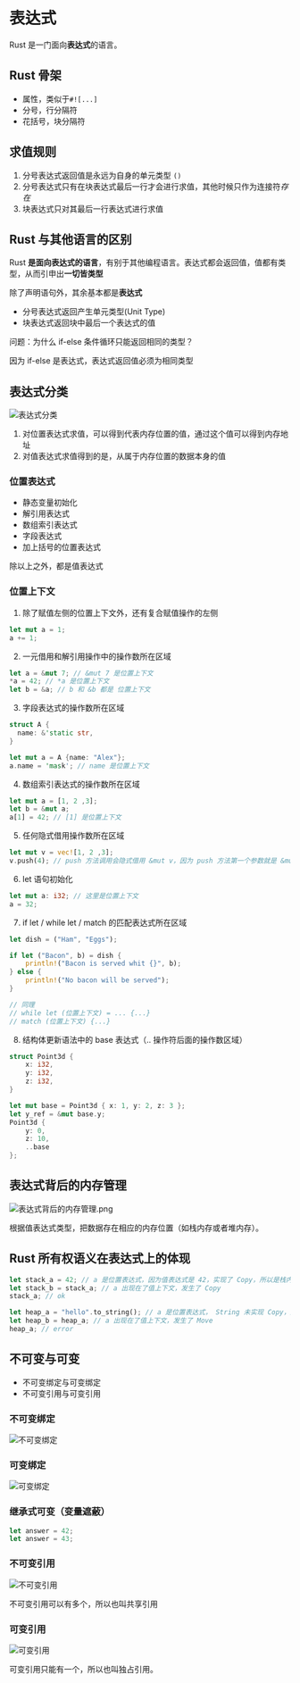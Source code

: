 # 表达式

Rust 是一门面向**表达式**的语言。

## Rust 骨架

- 属性，类似于`#![...]`
- 分号，行分隔符
- 花括号，块分隔符

## 求值规则

1. 分号表达式返回值是永远为自身的单元类型 `()`
2. 分号表达式只有在块表达式最后一行才会进行求值，其他时候只作为连接符*存在*
3. 块表达式只对其最后一行表达式进行求值

## Rust 与其他语言的区别

Rust **是面向表达式的语言**，有别于其他编程语言。表达式都会返回值，值都有类型，从而引申出**一切皆类型**

除了声明语句外，其余基本都是**表达式**

- 分号表达式返回产生单元类型(Unit Type)
- 块表达式返回块中最后一个表达式的值

问题：为什么 if-else 条件循环只能返回相同的类型？

因为 if-else 是表达式，表达式返回值必须为相同类型

## 表达式分类

![表达式分类](../images/表达式分类.png)

1. 对位置表达式求值，可以得到代表内存位置的值，通过这个值可以得到内存地址
2. 对值表达式求值得到的是，从属于内存位置的数据本身的值

### 位置表达式

- 静态变量初始化
- 解引用表达式
- 数组索引表达式
- 字段表达式
- 加上括号的位置表达式

除以上之外，都是值表达式

### 位置上下文

1. 除了赋值左侧的位置上下文外，还有复合赋值操作的左侧

```rust
let mut a = 1;
a += 1;
```

2. 一元借用和解引用操作中的操作数所在区域

```rust
let a = &mut 7; // &mut 7 是位置上下文
*a = 42; // *a 是位置上下文
let b = &a; // b 和 &b 都是 位置上下文
```

3. 字段表达式的操作数所在区域

```rust
struct A {
  name: &'static str,
}

let mut a = A {name: "Alex"};
a.name = 'mask'; // name 是位置上下文
```

4. 数组索引表达式的操作数所在区域

```rust
let mut a = [1, 2 ,3];
let b = &mut a;
a[1] = 42; // [1] 是位置上下文
```

5. 任何隐式借用操作数所在区域

```rust
let mut v = vec![1, 2 ,3];
v.push(4); // push 方法调用会隐式借用 &mut v，因为 push 方法第一个参数就是 &mut self
```

6. let 语句初始化

```rust
let mut a: i32; // 这里是位置上下文
a = 32;
```

7. if let / while let / match 的匹配表达式所在区域

```rust
let dish = ("Ham", "Eggs");

if let ("Bacon", b) = dish {
    println!("Bacon is served whit {}", b);
} else {
    println!("No bacon will be served");
}

// 同理
// while let (位置上下文) = ... {...}
// match (位置上下文) {...}
```

8. 结构体更新语法中的 base 表达式（.. 操作符后面的操作数区域）

```rust
struct Point3d {
    x: i32,
    y: i32,
    z: i32,
}

let mut base = Point3d { x: 1, y: 2, z: 3 };
let y_ref = &mut base.y;
Point3d {
    y: 0,
    z: 10,
    ..base
};
```

## 表达式背后的内存管理

![表达式背后的内存管理.png](../images/表达式背后的内存管理.png)

根据值表达式类型，把数据存在相应的内存位置（如栈内存或者堆内存）。

## Rust 所有权语义在表达式上的体现

```rust
let stack_a = 42; // a 是位置表达式，因为值表达式是 42，实现了 Copy，所以是栈内存
let stack_b = stack_a; // a 出现在了值上下文，发生了 Copy
stack_a; // ok

let heap_a = "hello".to_string(); // a 是位置表达式， String 未实现 Copy，所以是堆内存
let heap_b = heap_a; // a 出现在了值上下文，发生了 Move
heap_a; // error
```

## 不可变与可变

- 不可变绑定与可变绑定
- 不可变引用与可变引用

### 不可变绑定

![不可变绑定](../images/不可变绑定.png)

### 可变绑定

![可变绑定](../images/可变绑定.png)

### 继承式可变（变量遮蔽）

```rust
let answer = 42;
let answer = 43;
```

### 不可变引用

![不可变引用](../images/不可变引用.png)

不可变引用可以有多个，所以也叫共享引用

### 可变引用

![可变引用](../images/可变引用.png)

可变引用只能有一个，所以也叫独占引用。
